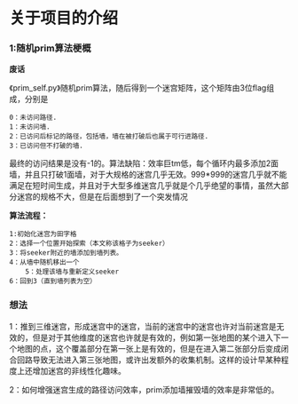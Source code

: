 # 关于项目的介绍

### 1:随机prim算法梗概
**废话**

《prim_self.py》随机prim算法，随后得到一个迷宫矩阵，这个矩阵由3位flag组成，分别是
    
    0：未访问路径.
    1：未访问墙.
    2：已访问后标记的路径，包括墙，墙在被打破后也属于可行进路径.
    3：已访问但不打破的墙.
最终的访问结果是没有-1的。算法缺陷：效率巨tm低，每个循环内最多添加2面墙，并且只打破1面墙，对于大规格的迷宫几乎无效。999*999的迷宫几乎就不能满足在短时间生成，并且对于大型多维迷宫几乎就是个几乎绝望的事情，虽然大部分迷宫的规格不大，但是在后面想到了一个突发情况

**算法流程：**

    1:初始化迷宫为田字格
    2：选择一个位置开始探索（本文称该格子为seeker）
    3：将seeker附近的墙添加到墙列表。
    4：从墙中随机移出一个
        5：处理该墙与重新定义seeker
    6：回到3（直到墙列表为空）
    
### 想法

1：推到三维迷宫，形成迷宫中的迷宫，当前的迷宫中的迷宫也许对当前迷宫是无效的，但是对于其他维度的迷宫也许就是有效的，例如第一张地图的某个进入下一个地图的点，这个覆盖部分在第一张上是有效的，但是在进入第二张部分后变成闭合回路导致无法进入第三张地图，或许出发额外的收集机制。这样的设计早某种程度上还增加迷宫的非线性化趣味。

2：如何增强迷宫生成的路径访问效率，prim添加墙摧毁墙的效率是非常低的。

